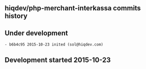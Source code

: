 hiqdev/php-merchant-interkassa commits history
----------------------------------------------

## Under development

    - b6b4c95 2015-10-23 inited (sol@hiqdev.com)

## Development started 2015-10-23


